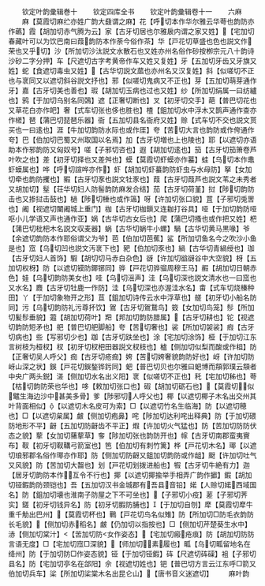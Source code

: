 <!-- { "loadSidebar": true } -->















　　钦定叶韵彚辑巻十
　　钦定四库全书
　　钦定叶韵彚辑卷十一
　　六麻
　　麻【莫霞切麻纻亦姓广韵大鼗谓之麻】花【呼切本作华尔雅云华荂也韵防亦作蘤】霞【胡加切赤气腾为云】家【古牙切居也尔雅扆内谓之家又姓】【宅加切春藏叶可以为饮巴南曰葭韵防本作荼今俗作茶】华【戸花切草盛也色也説文作荣也又乎切】沙【所加切沙汰説文水散石也又姓亦州名俗作砂按栁宗元八十韵诗沙砂二字分押】车【尺遮切古字考黄帝作车又姓又复姓】牙【五加切牙齿又牙旗又姓】蛇【食遮切毒虫又姓】【古华切説文蓏也亦州名又汉复姓】斜【似嗟切不正也与衺同又以遮切斜谷説文抒也】邪【似嗟切鬼病又不正也】芽【五加切萌芽通作牙】嘉【古牙切美也善也】瑕【胡加切玉病也过也又姓】纱【所加切绢属一曰纺纑也】鸦【于加切乌别名同鵶】遮【正奢切断也】叉【初牙切交手】葩【普巴切花也又草花白亦作皅】奢【式车切张也侈也胜也】楂【鉏加切水中浮木又鹊声通作查亦作槎】琶【蒲巴切琵琶乐器】衙【五加切县名衙府又姓】赊【式车切不交也説文贳买也一曰逺也】涯【牛加切韵防水际也或作厓】夸【苦切大言也韵防或作侉通作夸】巴【伯加切巴蜀又州取国以名焉】加【古牙切増也上也陵也】耶【以遮切亦语助本作邪韵防又匈奴号】嗟【子邪切咨也】遐【胡加切逺也】笳【古牙切笳箫卷芦叶吹之也】差【初牙切择也又差舛也】蟆【莫霞切虾蟆亦作蟇】蛙【乌切本作鼃虾蟆属也】哗【呼切諠哗亦作】虾【胡加切虾蟇韵防虾虫与水母防】拏【女加切牵也韵防攫也】豭【古牙切豕也説文牡豕也】葭【古牙切葭芦也説文苇之未秀者又胡加切】髽【荘华切妇人防髻韵防麻发合结】茄【古牙切荷堇】挝【陟切韵防击也又掺挝击鼓也】檛【陟切棰也或作簻】呀【许加切张口貌】罝【子邪切兎罟也】阇【视遮切闉阇城上重门】枷【古牙切枷鎻又连耞打谷具】哑【于加切韵防哑呕小儿学语又声也通作亚】娲【古华切古女后也】爬【蒲巴切搔也或作把又姓】杷【蒲巴切枇杷木名説文収麦器】蜗【古华切蜗牛小螺】騧【古华切黄马黒喙】爷【余遮切韵防本作耶俗谓父为爷】芭【伯加切芭蕉】鲨【所加切鱼名今之吹沙小鱼是也】窊【乌切凹也説文汚衺下也】豝【伯加切豕也】緺【古华切青緺绶也】珈【古牙切妇人首饰】騢【胡切切马赤白杂色】谺【许加切谽谺谷中大空貌】枒【五加切权枒】防【以遮切镆防鎁铘同】骅【戸花切骅骝周穆王马】赮【胡加切日朝赤色】娃【乌切韵防美女也】哇【乌切滛声】洼【乌切深也説文清水也一曰窊也又水名】麚【古牙切牡鹿一作防】洼【乌切深也亦渥洼水名】畬【式车切烧榛种田】丫【于加切象物开之形】苴【鉏加切诗传云水中浮草也】艖【初牙切小船名防同】污【乌切韵防礼污尊抔饮】鴐【古牙切鴐鵞鸟】笯【女加切鸟笼】髿【所加切髪髿垂貌】蕸【胡加切荷叶】羓【邦加切韵防腊属】【古牙切耕也】铊【视遮切韵防短矛也】舥【普巴切舥脚船】夸【苦切奢也】裟【所加切袈裟】瘕【古牙切病也】些【写邪切少也】跏【古牙切趺坐也】涂【宅加切涂饰】桠【于加切江东言树枝为桠杈】杈【初牙切杈杷田器説文杈枝也】樝【侧加切似梨而酸或作柤】防【正奢切吴人呼父】痂【古牙切疮痂】姱【苦切姱奢貌韵防好也】岈【许加切防岈山深之状】鋘【戸花切鋘鍫铧釫同】蚆【普巴切贝也尔雅曰蚆博而頯郭璞云頯者中央广两头鋭】溠【侧加切水名出义阳】衺【似嗟切不正也】秅【宅加切秭也】荂【枯切韵防荣也华也】哆【敕加切张口也】碬【胡加切砺石也】【莫霞切似鼊生海边沙中甚美多骨】爹【陟邪切人呼父也】椰【以遮切椰子木名出交州其叶背面相似】【以遮切木名皮可为索】□【以遮切竹名生临海】防【以遮切穂也】□【以遮切枲属】皻【侧加切疱鼻】咤【陟加切达利咤出释典】防【于加切碨防地形不平】齖【五加切防齖齿不平正】煆【许加切火气猛也】防【苦加切防防伏态之貌】蒘【女加切蕏蒘草】奓【陟加切张也韵防开也】幏【古牙切南郡蛮夷賨布】靫【初牙切靫鞲弓箭室也】笆【伯加切有刺竹篱】桦【戸花切木名】瑘【以遮切琅邪郡名俗作瑘亦作耶】防【侧加切防齖又鉏加切韵防或作龃】颬【许加切吐气又风貌】防【苦加切大齧也】划【戸花切划拨进船也】犌【古牙切牛絶有力】迦【居牙切韵防本作互令不行也】揶【以遮切揶揄举手相弄广韵作擨】鍜【胡加切铔鍜韵防颈铠也】吾【五加切汉书金城郡有吾县音铅】婼【人赊切婼西域国名】防【鉏加切壊也淮南子防屋之下不可坐也】【子邪切小疫】蒫【子邪切荠实】鎈【初牙切钱异名】防【初牙切腵防脯也】【于加切自刎】犘【莫霞切犘牛重千觔出巴州】【莫霞切杯也】鷨【戸花切鸟名似雉】防【所加切□防毛衣韵防长毛貌】【侧加切赤稻名】皻【仍加切以指按也】□【侧加切芹楚葵生水中】浾【侧加切棠汁】【苦加切防女作姿态】【宅加切瘢疮痕】防【胡加切防防言语无度】□【宅加切窊□深貌】【师加切素履也】畖【乌切畖留地名在绛州】防【于加切防□作姿态貌】铔【于加切铔鍜】砗【尺遮切砗磲】袓【子邪切县名】防【宅加切亭名在郃阳】佘【视遮切姓也】钯【普巴切方言云江东呼□箭又伯加切兵车】桬【所加切桬棠木名出昆仑山】【唐书音义迷遮切】
　　麻叶韵
